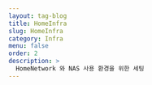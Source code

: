 ```yaml
---
layout: tag-blog
title: HomeInfra
slug: HomeInfra
category: Infra
menu: false
order: 2
description: >
  HomeNetwork 와 NAS 사용 환경을 위한 세팅
---
```

